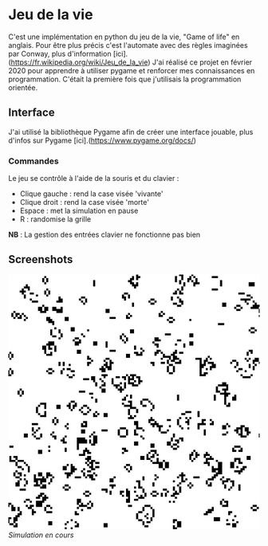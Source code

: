 # Jeu de la vie

C'est une implémentation en python du jeu de la vie, "Game of life" en anglais. Pour être plus précis c'est l'automate avec des règles imaginées par Conway, plus d'information [ici].(https://fr.wikipedia.org/wiki/Jeu_de_la_vie)
J'ai réalisé ce projet en février 2020 pour apprendre à utiliser pygame et renforcer mes connaissances en programmation. C'était la première fois que j'utilisais la programmation orientée.

## Interface
J'ai utilisé la bibliothèque Pygame afin de créer une interface jouable, plus d'infos sur Pygame [ici].(https://www.pygame.org/docs/)

### Commandes
Le jeu se contrôle à l'aide de la souris et du clavier :
- Clique gauche : rend la case visée 'vivante'
- Clique droit : rend la case visée 'morte'
- Espace : met la simulation en pause
- R : randomise la grille

__NB__ : La gestion des entrées clavier ne fonctionne pas bien

## Screenshots
![Simulation en cours](https://github.com/Tangax/jeu-de-la-vie/blob/main/screen.png)
_Simulation en cours_

